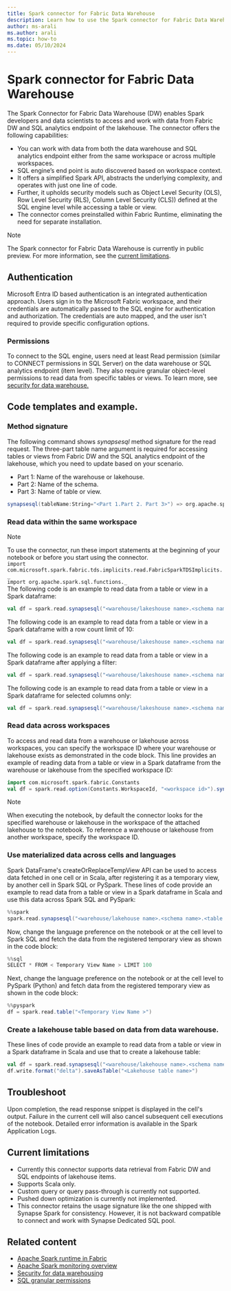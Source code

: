```yaml
---
title: Spark connector for Fabric Data Warehouse
description: Learn how to use the Spark connector for Fabric Data Warehouse access and work with data from the warehouse and SQL analytics endpoint of the lakehouse.
author: ms-arali
ms.author: arali
ms.topic: how-to
ms.date: 05/10/2024
---
```


# Spark connector for Fabric Data Warehouse
The Spark Connector for Fabric Data Warehouse (DW) enables Spark developers and data scientists to access and work with data from Fabric DW and SQL analytics endpoint of the lakehouse. The connector offers the following capabilities:
   * You can work with data from both the data warehouse and SQL analytics endpoint either from the same workspace or across multiple workspaces.
   * SQL engine’s end point is auto discovered based on workspace context.
   * It offers a simplified Spark API, abstracts the underlying complexity, and operates with just one line of code. 
   * Further, it upholds security models such as Object Level Security (OLS), Row Level Security (RLS), Column Level Security (CLS)) defined at the SQL engine level while accessing a table or view. 
   * The connector comes preinstalled within Fabric Runtime, eliminating the need for separate installation.
> [!NOTE]
> The Spark connector for Fabric Data Warehouse is currently in public preview. For more information, see the [current limitations](spark-data-warehouse-connector.md#current-limitations).  
## Authentication 
Microsoft Entra ID based authentication is an integrated authentication approach. Users sign in to the Microsoft Fabric workspace, and their credentials are automatically passed to the SQL engine for authentication and authorization. The credentials are auto mapped, and the user isn't required to provide specific configuration options.
### Permissions
To connect to the SQL engine, users need at least Read permission (similar to CONNECT permissions in SQL Server) on the data warehouse or SQL analytics endpoint (item level). They also require granular object-level permissions to read data from specific tables or views. To learn more, see [security for data warehouse.](../data-warehouse/security.md) 
## Code templates and example.
### Method signature
The following command shows *synapsesql* method signature for the read request. The three-part table name argument is required for accessing tables or views from Fabric DW and the SQL analytics endpoint of the lakehouse, which you need to update based on your scenario. 
* Part 1: Name of the warehouse or lakehouse. 
* Part 2: Name of the schema. 
* Part 3: Name of table or view.
```scala
synapsesql(tableName:String="<Part 1.Part 2. Part 3>") => org.apache.spark.sql.DataFrame
```
### Read data within the same workspace
> [!NOTE]
> To use the connector, run these import statements at the beginning of your notebook or before you start using the connector. \
> `import com.microsoft.spark.fabric.tds.implicits.read.FabricSparkTDSImplicits._`\
`import org.apache.spark.sql.functions._`\
The following code is an example to read data from a table or view in a Spark dataframe:
```scala
val df = spark.read.synapsesql("<warehouse/lakeshouse name>.<schema name>.<table or view name>")
```
The following code is an example to read data from a table or view in a Spark dataframe with a row count limit of 10: 
```scala
val df = spark.read.synapsesql("<warehouse/lakeshouse name>.<schema name>.<table or view name>").limit(10)
```
The following code is an example to read data from a table or view in a Spark dataframe after applying a filter:
```scala
val df = spark.read.synapsesql("<warehouse/lakeshouse name>.<schema name>.<table or view name>").filter("column name == 'value’")
```
The following code is an example to read data from a table or view in a Spark dataframe for selected columns only: 
```scala
val df = spark.read.synapsesql("<warehouse/lakeshouse name>.<schema name>.<table or view name>").select("column A", "Column B")
```
### Read data across workspaces
To access and read data from a warehouse or lakehouse across workspaces, you can specify the workspace ID where your warehouse or lakehouse exists as demonstrated in the code block. This line provides an example of reading data from a table or view in a Spark dataframe from the warehouse or lakehouse from the specified workspace ID: 
```scala
import com.microsoft.spark.fabric.Constants
val df = spark.read.option(Constants.WorkspaceId, "<workspace id>").synapsesql("<warehouse/lakeshouse name>.<schema name>.<table or view name>")
```
> [!NOTE]
> When executing the notebook, by default the connector looks for the specified warehouse or lakehouse in the workspace of the attached lakehouse to the notebook. To reference a warehouse or lakehouse from another workspace, specify the workspace ID.
### Use materialized data across cells and languages
Spark DataFrame's createOrReplaceTempView API can be used to access data fetched in one cell or in Scala, after registering it as a temporary view, by another cell in Spark SQL or PySpark. These lines of code provide an example to read data from a table or view in a Spark dataframe in Scala and use this data across Spark SQL and PySpark: 
```scala
%%spark
spark.read.synapsesql("<warehouse/lakehouse name>.<schema name>.<table or view name>").createOrReplaceTempView("<Temporary View Name>")
```
Now, change the language preference on the notebook or at the cell level to Spark SQL and fetch the data from the registered temporary view as shown in the code block:
```scala
%%sql
SELECT * FROM < Temporary View Name > LIMIT 100
```
Next, change the language preference on the notebook or at the cell level to PySpark (Python) and fetch data from the registered temporary view as shown in the code block:
```scala
%%pyspark
df = spark.read.table("<Temporary View Name >")
```
### Create a lakehouse table based on data from data warehouse.
These lines of code provide an example to read data from a table or view in a Spark dataframe in Scala and use that to create a lakehouse table: 
```scala
val df = spark.read.synapsesql("<warehouse/lakehouse name>.<schema name>.<table or view name>")
df.write.format("delta").saveAsTable("<Lakehouse table name>")
```
## Troubleshoot
Upon completion, the read response snippet is displayed in the cell's output. Failure in the current cell will also cancel subsequent cell executions of the notebook. Detailed error information is available in the Spark Application Logs.
## Current limitations
* Currently this connector supports data retrieval from Fabric DW and SQL endpoints of lakehouse items.
* Supports Scala only. 
* Custom query or query pass-through is currently not supported.
* Pushed down optimization is currently not implemented.
* This connector retains the usage signature like the one shipped with Synapse Spark for consistency. However, it is not backward compatible to connect and work with Synapse Dedicated SQL pool. 
## Related content
* [Apache Spark runtime in Fabric](runtime.md)
* [Apache Spark monitoring overview](spark-monitoring-overview.md) 
* [Security for data warehousing](../data-warehouse/security.md)
* [SQL granular permissions](../data-warehouse/sql-granular-permissions.md)
